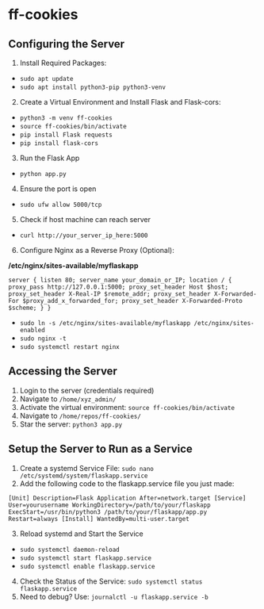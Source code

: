 # ff-cookies

## Configuring the Server
1. Install Required Packages:
- `sudo apt update`
- `sudo apt install python3-pip python3-venv`

2. Create a Virtual Environment and Install Flask and Flask-cors:
- `python3 -m venv ff-cookies`
- `source ff-cookies/bin/activate`
- `pip install Flask requests`
- `pip install flask-cors`

3. Run the Flask App
- `python app.py`

4. Ensure the port is open
- `sudo ufw allow 5000/tcp`

5. Check if host machine can reach server
- `curl http://your_server_ip_here:5000`  

6. Configure Nginx as a Reverse Proxy (Optional):

**/etc/nginx/sites-available/myflaskapp**

`server {
    listen 80;
    server_name your_domain_or_IP;
    location / {
        proxy_pass http://127.0.0.1:5000;
        proxy_set_header Host $host;
        proxy_set_header X-Real-IP $remote_addr;
        proxy_set_header X-Forwarded-For $proxy_add_x_forwarded_for;
        proxy_set_header X-Forwarded-Proto $scheme;
    }
}`

- `sudo ln -s /etc/nginx/sites-available/myflaskapp /etc/nginx/sites-enabled`
- `sudo nginx -t`
- `sudo systemctl restart nginx`

## Accessing the Server
1. Login to the server (credentials required)
2. Navigate to `/home/xyz_admin/`
3. Activate the virtual environment: `source ff-cookies/bin/activate`
4. Navigate to `/home/repos/ff-cookies/`
5. Star the server: `python3 app.py`

## Setup the Server to Run as a Service
1. Create a systemd Service File: `sudo nano /etc/systemd/system/flaskapp.service`
2. Add the following code to the flaskapp.service file you just made:
   
`[Unit]
Description=Flask Application
After=network.target
[Service]
User=yourusername
WorkingDirectory=/path/to/your/flaskapp
ExecStart=/usr/bin/python3 /path/to/your/flaskapp/app.py
Restart=always
[Install]
WantedBy=multi-user.target`

3. Reload systemd and Start the Service
- `sudo systemctl daemon-reload`
- `sudo systemctl start flaskapp.service`
- `sudo systemctl enable flaskapp.service`

4. Check the Status of the Service: `sudo systemctl status flaskapp.service`
5. Need to debug? Use: `journalctl -u flaskapp.service -b`
